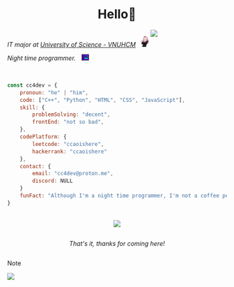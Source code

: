 <h1 align="center"> Hello👋 </h1>

<div style="display: flex;">
    <div>
        <p align="left">
        <i> IT major at <a href="https://www.hcmus.edu.vn/" target="_blank">University of Science - VNUHCM</a> </i>
        <img src="./media/chika-dance.gif" width="25px" style="margin-left: 5px;">
        </p>
        <p>
            <i> Night time programmer. <img src="./media/robcode.gif" width="25px" style="margin-left: 10px;"> </i>
        </p>
    </div>
    <div align="right">
        <img src="https://cc4dev.github.io/assets/asahi.gif" style="width: 50%; max-width: 300px;">
    </div>
</div>
</br>

```javascript
const cc4dev = {
    pronoun: "he" | "him",
    code: ["C++", "Python", "HTML", "CSS", "JavaScript"],
    skill: {
        problemSolving: "decent",
        frontEnd: "not so bad",
    },
    codePlatform: {
        leetcode: "ccaoishere",
        hackerrank: "ccaoishere"
    },
    contact: {
        email: "cc4dev@proton.me",
        discord: NULL
    }
    funFact: "Although I'm a night time programmer, I'm not a coffee person."
}
```

</br>

<div width="100%" style="display: flex; flex-direction: column; gap: 15px; justify-content: center; align-items: center;">
    <img src="https://cc4dev.is-a.dev/assets/senko.gif">
    <i> <p> That's it, thanks for coming here! </p> </i>
</div>

> [!NOTE]  
> ![](https://cc4dev.github.io/assets/miku-approved.gif)